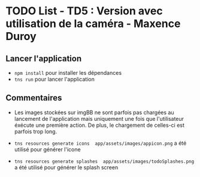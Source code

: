 # TODO List -  TD5 : Version avec utilisation de la caméra - Maxence Duroy

## Lancer l'application

* `npm install` pour installer les dépendances
* `tns run` pour lancer l\'application

## Commentaires

* Les images stockées sur imgBB ne sont parfois pas chargées au lancement de l'application mais uniquement une fois que l'utilisateur éxécute une première action. De plus, le chargement de celles-ci est parfois trop long.

* `tns resources generate icons  app/assets/images/appicon.png`  a été utilisé pour générer l'icone

* `tns resources generate splashes  app/assets/images/todoSplashes.png` a été utilisé pour générer le splash screen